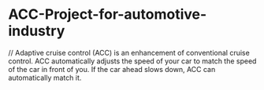 # ACC-Project-for-automotive-industry
// Adaptive cruise control (ACC) is an enhancement of conventional cruise control. ACC automatically adjusts the speed of your car to match the speed of the car in front of you. If the car ahead slows down, ACC can automatically match it.
